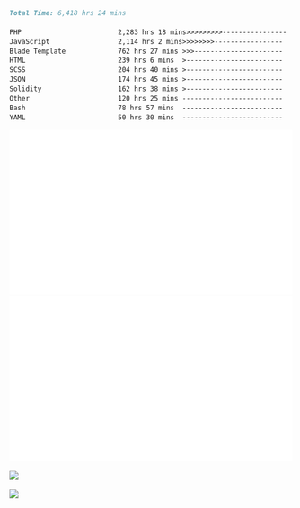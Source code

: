 <!--START_SECTION:waka-->

```markdown
Total Time: 6,418 hrs 24 mins

PHP                        2,283 hrs 18 mins>>>>>>>>>----------------   34.92 %
JavaScript                 2,114 hrs 2 mins>>>>>>>>-----------------   32.33 %
Blade Template             762 hrs 27 mins >>>----------------------   11.66 %
HTML                       239 hrs 6 mins  >------------------------   03.66 %
SCSS                       204 hrs 40 mins >------------------------   03.13 %
JSON                       174 hrs 45 mins >------------------------   02.67 %
Solidity                   162 hrs 38 mins >------------------------   02.49 %
Other                      120 hrs 25 mins -------------------------   01.84 %
Bash                       78 hrs 57 mins  -------------------------   01.21 %
YAML                       50 hrs 30 mins  -------------------------   00.77 %
```

<!--END_SECTION:waka-->

![](https://raw.githubusercontent.com/DrMaxis/github-stats-transparent/output/generated/overview.svg)
![](https://raw.githubusercontent.com/DrMaxis/github-stats-transparent/output/generated/languages.svg)

![](https://git-readme-stats-drmaxis-projects.vercel.app/api?username=drmaxis&show_icons=true&theme=outrun&count_private=true&show=reviews,discussions_started,discussions_answered,prs_merged,prs_merged_percentage&custom_title=2024%20Github%20Rank)
 
<a href="https://count.getloli.com/"><img src="https://count.getloli.com/get/@:maxis-the-alchemist?theme=rule34"></a>
<!-- https://count.getloli.com/get/@alchemist?theme=rule34 -->
<br>

